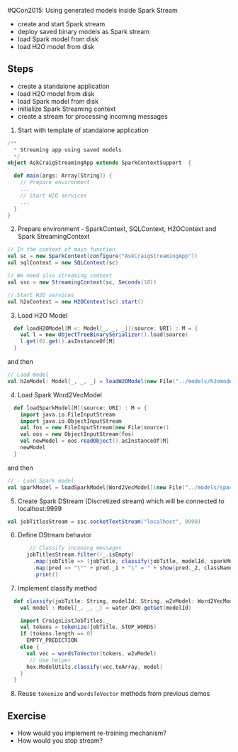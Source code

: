 #QCon2015: Using generated models inside Spark Stream

  - create and start Spark stream
  - deploy saved binary models as Spark stream
  - load Spark model from disk
  - load H2O model from disk
  
## Steps

 - create a standalone application
 - load H2O model from disk
 - load Spark model from disk
 - initialize Spark Streaming context
 - create a stream for processing incoming messages

1. Start with template of standalone application
```scala
/**
  * Streaming app using saved models.
  */
object AskCraigStreamingApp extends SparkContextSupport  {

  def main(args: Array[String]) {
    // Prepare environment
    ...
    // Start H2O services
    ...
  }
}
```
 
2. Prepare environment - SparkContext, SQLContext, H2OContext and Spark StreamingContext
```scala
// In the context of main function
val sc = new SparkContext(configure("AskCraigStreamingApp"))
val sqlContext = new SQLContext(sc)

// We need also streaming context
val ssc = new StreamingContext(sc, Seconds(10))

// Start H2O services
val h2oContext = new H2OContext(sc).start()
```

3. Load H2O Model
```scala
  def loadH2OModel[M <: Model[_, _, _]](source: URI) : M = {
    val l = new ObjectTreeBinarySerializer().load(source)
    l.get(0).get().asInstanceOf[M]
  }
```
and then
```scala
// Load model
val h2oModel: Model[_, _, _] = loadH2OModel(new File("../models/h2omodel.bin").toURI)
```

4. Load Spark Word2VecModel
```scala
  def loadSparkModel[M](source: URI) : M = {
    import java.io.FileInputStream
    import java.io.ObjectInputStream
    val fos = new FileInputStream(new File(source))
    val oos = new ObjectInputStream(fos)
    val newModel = oos.readObject().asInstanceOf[M]
    newModel
  }
```
and then
```scala
// - Load Spark model
val sparkModel = loadSparkModel[Word2VecModel](new File("../models/sparkmodel.bin").toURI)
```

5. Create Spark DStream (Discretized stream) which will be connected to localhost:9999
```scala
val jobTitlesStream = ssc.socketTextStream("localhost", 9999)
``` 	

6. Define DStream behavior
```scala
	   // Classify incoming messages
      jobTitlesStream.filter(!_.isEmpty)
        .map(jobTitle => (jobTitle, classify(jobTitle, modelId, sparkModel)))
        .map(pred => "\"" + pred._1 + "\" = " + show(pred._2, classNames))
        .print()
``` 

7. Implement classify method
```scala
  def classify(jobTitle: String, modelId: String, w2vModel: Word2VecModel): (String, Array[Double]) = {
    val model : Model[_, _, _] = water.DKV.getGet(modelId)

    import CraigsListJobTitles._
    val tokens = tokenize(jobTitle, STOP_WORDS)
    if (tokens.length == 0)
      EMPTY_PREDICTION
    else {
      val vec = wordsToVector(tokens, w2vModel)
	   // Use helper	
      hex.ModelUtils.classify(vec.toArray, model)
    }
  }
```

8. Reuse `tokenize` and `wordsToVector` methods from previous demos
  
## Exercise
  - How would you implement re-training mechanism?
  - How would you stop stream?
  

